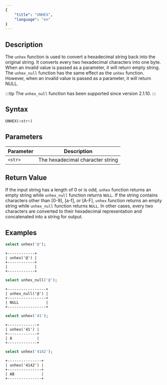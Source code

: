 ```yaml
---
{
    "title": "UNHEX",
    "language": "en"
}
---
```


<!-- 
Licensed to the Apache Software Foundation (ASF) under one
or more contributor license agreements.  See the NOTICE file
distributed with this work for additional information
regarding copyright ownership.  The ASF licenses this file
to you under the Apache License, Version 2.0 (the
"License"); you may not use this file except in compliance
with the License.  You may obtain a copy of the License at

  http://www.apache.org/licenses/LICENSE-2.0

Unless required by applicable law or agreed to in writing,
software distributed under the License is distributed on an
"AS IS" BASIS, WITHOUT WARRANTIES OR CONDITIONS OF ANY
KIND, either express or implied.  See the License for the
specific language governing permissions and limitations
under the License.
-->

## Description

The `unhex` function is used to convert a hexadecimal string back into the original string. It converts every two hexadecimal characters into one byte. When an invalid value is passed as a parameter, it will return empty string.
The `unhex_null` function has the same effect as the `unhex` function. However, when an invalid value is passed as a parameter, it will return NULL.

:::tip
The `unhex_null` function has been supported since version 2.1.10. 
:::

## Syntax

```sql
UNHEX(<str>)
```

## Parameters

| Parameter | Description |
| -- | -- |
| `<str>` | The hexadecimal character string |

## Return Value

If the input string has a length of 0 or is odd, `unhex` function returns an empty string while `unhex_null` function returns `NULL`.
If the string contains characters other than [0-9], [a-f], or [A-F], `unhex` function returns an empty string while `unhex_null` function returns `NULL`.
In other cases, every two characters are converted to their hexadecimal representation and concatenated into a string for output.

## Examples

```sql
select unhex('@');
```

```text
+------------+
| unhex('@') |
+------------+
|            |
+------------+
```

```sql
select unhex_null('@');
```

```text
+-----------------+
| unhex_null('@') |
+-----------------+
| NULL            |
+-----------------+
```

```sql
select unhex('41');
```

```text
+-------------+
| unhex('41') |
+-------------+
| A           |
+-------------+
```

```sql
select unhex('4142');
```

```text
+---------------+
| unhex('4142') |
+---------------+
| AB            |
+---------------+
```
